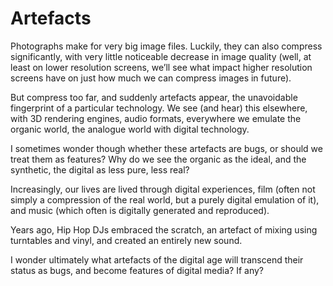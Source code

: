 

# Artefacts

Photographs make for very big image files. Luckily, they can also compress significantly, with very little
noticeable decrease in image quality (well, at least on lower resolution screens, we’ll see what impact
higher resolution screens have on just how much we can compress images in future).

But compress too far, and suddenly artefacts appear, the unavoidable fingerprint of a particular technology.
We see (and hear) this elsewhere, with 3D rendering engines, audio formats, everywhere we emulate the organic
world, the analogue world with digital technology.

I sometimes wonder though whether these artefacts are bugs, or should we treat them as features? Why do we see
the organic as the ideal, and the synthetic, the digital as less pure, less real?

Increasingly, our lives are lived through digital experiences, film (often not simply a compression of the
real world, but a purely digital emulation of it), and music (which often is digitally generated and
reproduced).

Years ago, Hip Hop DJs embraced the scratch, an artefact of mixing using turntables and vinyl, and created an
entirely new sound.

I wonder ultimately what artefacts of the digital age will transcend their status as bugs, and become features
of digital media? If any?